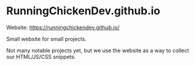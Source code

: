 # RunningChickenDev.github.io
Website: https://runningchickendev.github.io/

Small website for small projects.

Not many notable projects yet, but we use the website as a way to collect our HTML/JS/CSS snippets.
